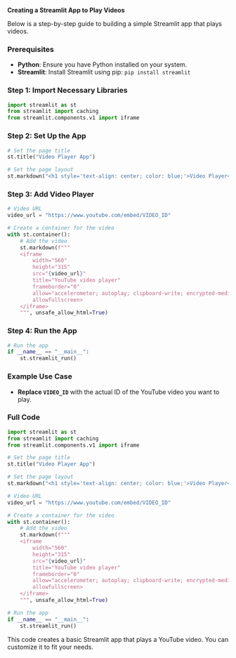 **Creating a Streamlit App to Play Videos**

Below is a step-by-step guide to building a simple Streamlit app that plays videos.

### Prerequisites

- **Python**: Ensure you have Python installed on your system.
- **Streamlit**: Install Streamlit using pip: `pip install streamlit`

### Step 1: Import Necessary Libraries

```python
import streamlit as st
from streamlit import caching
from streamlit.components.v1 import iframe
```

### Step 2: Set Up the App

```python
# Set the page title
st.title("Video Player App")

# Set the page layout
st.markdown("<h1 style='text-align: center; color: blue;'>Video Player</h1>", unsafe_allow_html=True)
```

### Step 3: Add Video Player

```python
# Video URL
video_url = "https://www.youtube.com/embed/VIDEO_ID"

# Create a container for the video
with st.container():
    # Add the video
    st.markdown(f"""
    <iframe 
        width="560" 
        height="315" 
        src="{video_url}" 
        title="YouTube video player" 
        frameborder="0" 
        allow="accelerometer; autoplay; clipboard-write; encrypted-media; gyroscope; picture-in-picture" 
        allowfullscreen>
    </iframe>
    """, unsafe_allow_html=True)
```

### Step 4: Run the App

```python
# Run the app
if __name__ == "__main__":
    st.streamlit_run()
```

### Example Use Case

- **Replace `VIDEO_ID`** with the actual ID of the YouTube video you want to play.

### Full Code

```python
import streamlit as st
from streamlit import caching
from streamlit.components.v1 import iframe

# Set the page title
st.title("Video Player App")

# Set the page layout
st.markdown("<h1 style='text-align: center; color: blue;'>Video Player</h1>", unsafe_allow_html=True)

# Video URL
video_url = "https://www.youtube.com/embed/VIDEO_ID"

# Create a container for the video
with st.container():
    # Add the video
    st.markdown(f"""
    <iframe 
        width="560" 
        height="315" 
        src="{video_url}" 
        title="YouTube video player" 
        frameborder="0" 
        allow="accelerometer; autoplay; clipboard-write; encrypted-media; gyroscope; picture-in-picture" 
        allowfullscreen>
    </iframe>
    """, unsafe_allow_html=True)

# Run the app
if __name__ == "__main__":
    st.streamlit_run()
```

This code creates a basic Streamlit app that plays a YouTube video. You can customize it to fit your needs.